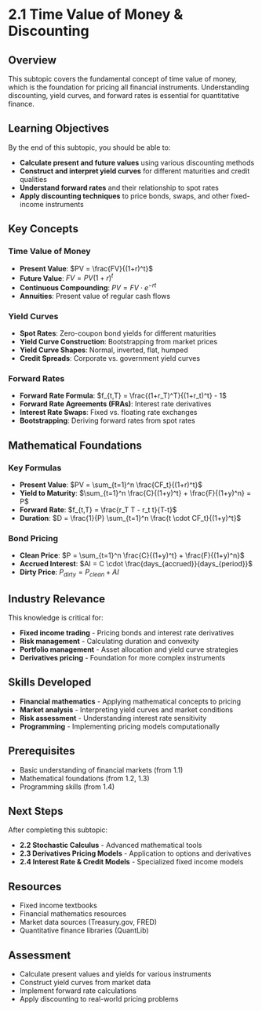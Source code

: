 # 2.1 Time Value of Money & Discounting

## Overview

This subtopic covers the fundamental concept of time value of money, which is the foundation for pricing all financial instruments. Understanding discounting, yield curves, and forward rates is essential for quantitative finance.

## Learning Objectives

By the end of this subtopic, you should be able to:

- **Calculate present and future values** using various discounting methods
- **Construct and interpret yield curves** for different maturities and credit qualities
- **Understand forward rates** and their relationship to spot rates
- **Apply discounting techniques** to price bonds, swaps, and other fixed-income instruments

## Key Concepts

### Time Value of Money
- **Present Value**: $PV = \frac{FV}{(1+r)^t}$
- **Future Value**: $FV = PV(1+r)^t$
- **Continuous Compounding**: $PV = FV \cdot e^{-rt}$
- **Annuities**: Present value of regular cash flows

### Yield Curves
- **Spot Rates**: Zero-coupon bond yields for different maturities
- **Yield Curve Construction**: Bootstrapping from market prices
- **Yield Curve Shapes**: Normal, inverted, flat, humped
- **Credit Spreads**: Corporate vs. government yield curves

### Forward Rates
- **Forward Rate Formula**: $f_{t,T} = \frac{(1+r_T)^T}{(1+r_t)^t} - 1$
- **Forward Rate Agreements (FRAs)**: Interest rate derivatives
- **Interest Rate Swaps**: Fixed vs. floating rate exchanges
- **Bootstrapping**: Deriving forward rates from spot rates

## Mathematical Foundations

### Key Formulas
- **Present Value**: $PV = \sum_{t=1}^n \frac{CF_t}{(1+r)^t}$
- **Yield to Maturity**: $\sum_{t=1}^n \frac{C}{(1+y)^t} + \frac{F}{(1+y)^n} = P$
- **Forward Rate**: $f_{t,T} = \frac{r_T T - r_t t}{T-t}$
- **Duration**: $D = \frac{1}{P} \sum_{t=1}^n \frac{t \cdot CF_t}{(1+y)^t}$

### Bond Pricing
- **Clean Price**: $P = \sum_{t=1}^n \frac{C}{(1+y)^t} + \frac{F}{(1+y)^n}$
- **Accrued Interest**: $AI = C \cdot \frac{days_{accrued}}{days_{period}}$
- **Dirty Price**: $P_{dirty} = P_{clean} + AI$

## Industry Relevance

This knowledge is critical for:
- **Fixed income trading** - Pricing bonds and interest rate derivatives
- **Risk management** - Calculating duration and convexity
- **Portfolio management** - Asset allocation and yield curve strategies
- **Derivatives pricing** - Foundation for more complex instruments

## Skills Developed

- **Financial mathematics** - Applying mathematical concepts to pricing
- **Market analysis** - Interpreting yield curves and market conditions
- **Risk assessment** - Understanding interest rate sensitivity
- **Programming** - Implementing pricing models computationally

## Prerequisites

- Basic understanding of financial markets (from 1.1)
- Mathematical foundations (from 1.2, 1.3)
- Programming skills (from 1.4)

## Next Steps

After completing this subtopic:
- **2.2 Stochastic Calculus** - Advanced mathematical tools
- **2.3 Derivatives Pricing Models** - Application to options and derivatives
- **2.4 Interest Rate & Credit Models** - Specialized fixed income models

## Resources

- Fixed income textbooks
- Financial mathematics resources
- Market data sources (Treasury.gov, FRED)
- Quantitative finance libraries (QuantLib)

## Assessment

- Calculate present values and yields for various instruments
- Construct yield curves from market data
- Implement forward rate calculations
- Apply discounting to real-world pricing problems
